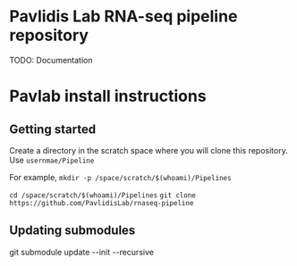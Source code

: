 # Pavlidis Lab RNA-seq pipeline repository

TODO: Documentation

# Pavlab install instructions

## Getting started
Create a directory in the scratch space where you will clone this repository. Use `usernmae/Pipeline`

For example, `mkdir -p /space/scratch/$(whoami)/Pipelines`

`cd /space/scratch/$(whoami)/Pipelines`
`git clone https://github.com/PavlidisLab/rnaseq-pipeline`

## Updating submodules
git submodule update --init --recursive
